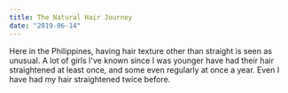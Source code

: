 ```yaml
---
title: The Natural Hair Journey
date: "2019-06-14"
---
```


Here in the Philippines, having hair texture other than straight is seen as unusual. A lot of girls I've known since I was younger have had their hair straightened at least once, and some even regularly at once a year. Even I have had my hair straightened twice before.